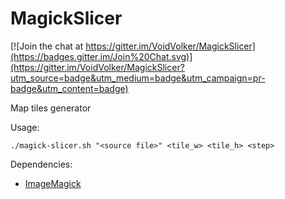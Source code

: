 # MagickSlicer

[![Join the chat at https://gitter.im/VoidVolker/MagickSlicer](https://badges.gitter.im/Join%20Chat.svg)](https://gitter.im/VoidVolker/MagickSlicer?utm_source=badge&utm_medium=badge&utm_campaign=pr-badge&utm_content=badge)

Map tiles generator

Usage: 

    ./magick-slicer.sh "<source file>" <tile_w> <tile_h> <step>

Dependencies:
* [ImageMagick](http://www.imagemagick.org/script/index.php)
